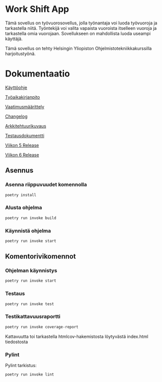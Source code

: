 # Work Shift App
Tämä sovellus on työvuorosovellus, jolla työnantaja voi luoda työvuoroja ja tarkastella niitä. Työntekijä voi valita vapaista vuoroista itselleen vuoroja ja tarkastella omia vuorojaan. Sovellukseen on mahdollista luoda useampi käyttäjä.

Tämä sovellus on tehty Helsingin Yliopiston Ohjelmistotekniikkakurssilla harjoitustyönä.

# Dokumentaatio

[Käyttöohje](https://github.com/evahteri/ot-harjoitustyo/blob/master/dokumentaatio/kayttoohje.md)

[Työaikakirjanpito](https://github.com/evahteri/ot-harjoitustyo/blob/master/dokumentaatio/tuntikirjanpito.md)

[Vaatimusmäärittely](https://github.com/evahteri/ot-harjoitustyo/blob/master/dokumentaatio/vaatimusmaarittely.md)

[Changelog](https://github.com/evahteri/ot-harjoitustyo/blob/master/dokumentaatio/changelog.md)

[Arkkitehtuurikuvaus](https://github.com/evahteri/ot-harjoitustyo/blob/master/dokumentaatio/arkkitehtuuri.md)

[Testausdokumentti](https://github.com/evahteri/ot-harjoitustyo/blob/master/dokumentaatio/testausdokumentti.md)

[Viikon 5 Release](https://github.com/evahteri/ot-harjoitustyo/releases/tag/viikko5)

[Viikon 6 Release](https://github.com/evahteri/ot-harjoitustyo/releases/tag/viikko6)

## Asennus

### Asenna riippuvuudet komennolla 

```bash
poetry install
```
### Alusta ohjelma

```bash
poetry run invoke build
```
### Käynnistä ohjelma

```bash
poetry run invoke start
```

## Komentorivikomennot

### Ohjelman käynnistys

```bash
poetry run invoke start
```
### Testaus

```bash
poetry run invoke test
```
### Testikattavuusraportti

```bash
poetry run invoke coverage-report
```
Kattavuutta toi tarkastella htmlcov-hakemistosta löytyvästä index.html tiedostosta

### Pylint

Pylint tarkistus:

```bash
poetry run invoke lint
```
